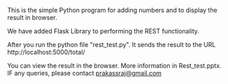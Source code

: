 This is the simple Python program for adding numbers and to display the result in browser.

We have added Flask Library to performing the REST functionality.

After you run the python file "rest_test.py". It sends the result to the URL http://localhost:5000/total/

You can view the result in the browser. More information in Rest_test.pptx. IF any queries, please contact prakassraj@gmail.com
